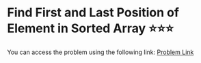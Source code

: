 # Find First and Last Position of Element in Sorted Array ⭐⭐⭐
You can access the problem using the following link: [Problem Link](https://leetcode.com/problems/find-first-and-last-position-of-element-in-sorted-array/description/)